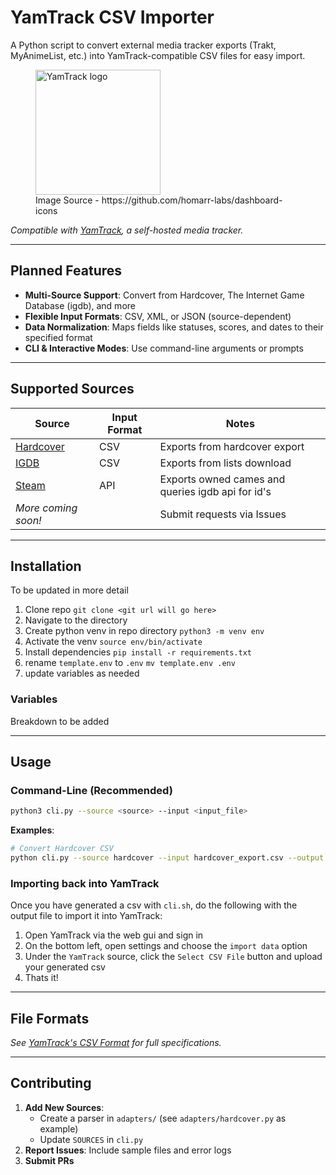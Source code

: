 # YamTrack CSV Importer

A Python script to convert external media tracker exports (Trakt, MyAnimeList, etc.) into YamTrack-compatible CSV files for easy import.

<figure>
    <img src="https://cdn.jsdelivr.net/gh/homarr-labs/dashboard-icons/svg/yamtrack.svg" height="200" alt="YamTrack logo">
    <figcaption>Image Source - https://github.com/homarr-labs/dashboard-icons</figcaption>
</figure>

*Compatible with [YamTrack](https://github.com/FuzzyGrim/Yamtrack), a self-hosted media tracker.*

---

## Planned Features
- **Multi-Source Support**: Convert from Hardcover, The Internet Game Database (igdb), and more
- **Flexible Input Formats**: CSV, XML, or JSON (source-dependent)
- **Data Normalization**: Maps fields like statuses, scores, and dates to their specified format
- **CLI & Interactive Modes**: Use command-line arguments or prompts

---

## Supported Sources
| Source   | Input Format | Notes                          |
|----------|--------------|--------------------------------|
| [Hardcover](https://hardcover.app) | CSV          | Exports from hardcover export       |
| [IGDB](https://igdb.com) | CSV | Exports from lists download
| [Steam](https://store.steampowered.com) | API | Exports owned cames and queries igdb api for id's |
| *More coming soon!* | | Submit requests via Issues |

---

## Installation

To be updated in more detail

1. Clone repo `git clone <git url will go here>`
2. Navigate to the directory
3. Create python venv in repo directory `python3 -m venv env`
4. Activate the venv `source env/bin/activate`
5. Install dependencies `pip install -r requirements.txt`
6. rename `template.env` to `.env` `mv template.env .env`
7. update variables as needed

### Variables

Breakdown to be added

---

## Usage
### Command-Line (Recommended)
```bash
python3 cli.py --source <source> --input <input_file> 
```

**Examples**:  
```bash
# Convert Hardcover CSV
python cli.py --source hardcover --input hardcover_export.csv --output yamtrack_import.csv
```

### Importing back into YamTrack

Once you have generated a csv with `cli.sh`, do the following with the output file to import it into YamTrack:

1. Open YamTrack via the web gui and sign in
2. On the bottom left, open settings and choose the `import data` option
3. Under the `YamTrack` source, click the `Select CSV File` button and upload your generated csv
4. Thats it!

---

## File Formats

*See [YamTrack's CSV Format](https://github.com/FuzzyGrim/Yamtrack/wiki/Yamtrack-CSV-Format) for full specifications.*

---

## Contributing
1. **Add New Sources**:
   - Create a parser in `adapters/` (see `adapters/hardcover.py` as example)
   - Update `SOURCES` in `cli.py`
2. **Report Issues**: Include sample files and error logs
3. **Submit PRs**
